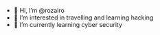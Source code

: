 - 👋 Hi, I’m @rozairo
- 👀 I’m interested in travelling and learning hacking
- 🌱 I’m currently learning cyber security

<!---
rozairo/rozairo is a ✨ special ✨ repository because its `README.md` (this file) appears on your GitHub profile.
You can click the Preview link to take a look at your changes.
--->
